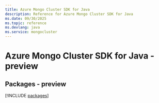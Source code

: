 ```yaml
---
title: Azure Mongo Cluster SDK for Java
description: Reference for Azure Mongo Cluster SDK for Java
ms.date: 09/30/2025
ms.topic: reference
ms.devlang: java
ms.service: mongocluster
---
```

# Azure Mongo Cluster SDK for Java - preview
## Packages - preview
[!INCLUDE [packages](mongo-cluster-index.md)]